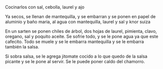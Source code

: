 Cocinarlos con sal, cebolla, laurel y ajo

Ya secos, se llenan de mantequilla, y se embarran y se ponen en papel de aluminio y baño maria, al agua con mantequilla, laurel y sal y knor suiza

En un sarten se ponen chiles de árbol, dos hojas de laurel, pimienta, clavo, oregano, sal y poquito aceite. Se sofrie todo, y se le pone agua ya que este cafecito. Todo se muele y se le embarra mantequilla y se le embarra también la salsa.

Si sobra salsa, se le agrega jitomate cocido a lo que quedo de la salsa picante y se le pone al servir. Se le puede poner caldo del chamorro.
